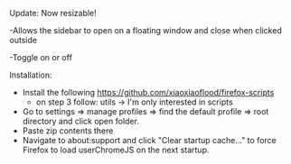 Update: Now resizable!

-Allows the sidebar to open on a floating window and close when clicked outside 

-Toggle on or off

Installation:
- Install the following https://github.com/xiaoxiaoflood/firefox-scripts
   - on step 3 follow: utils → I'm only interested in scripts
- Go to settings => manage profiles => find the default profile => root directory and click open folder.
- Paste zip contents there
- Navigate to about:support and click "Clear startup cache…" to force Firefox to load userChromeJS on the next startup.

